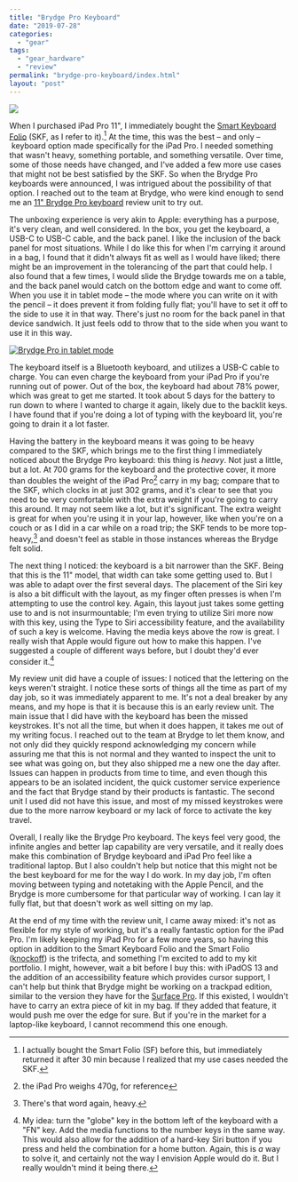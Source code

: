 ```yaml
---
title: "Brydge Pro Keyboard"
date: "2019-07-28"
categories: 
  - "gear"
tags: 
  - "gear_hardware"
  - "review"
permalink: "brydge-pro-keyboard/index.html"
layout: "post"
---
```


[![](/images/2C28A251-CED0-4CAD-98F9-D079C61D49F3-1024x576.jpeg)](/images/2C28A251-CED0-4CAD-98F9-D079C61D49F3.jpeg)

When I purchased iPad Pro 11", I immediately bought the [Smart Keyboard Folio](http://www.amazon.com/dp/B07JZYSTNR/?tag=nahumck-20) (SKF, as I refer to it).[^1] At the time, this was the best – and only – keyboard option made specifically for the iPad Pro. I needed something that wasn't heavy, something portable, and something versatile. Over time, some of those needs have changed, and I've added a few more use cases that might not be best satisfied by the SKF. So when the Brydge Pro keyboards were announced, I was intrigued about the possibility of that option. I reached out to the team at Brydge, who were kind enough to send me an [11" Brydge Pro keyboard](http://www.amazon.com/dp/B07MTSF94C/?tag=nahumck-20) review unit to try out.

The unboxing experience is very akin to Apple: everything has a purpose, it's very clean, and well considered. In the box, you get the keyboard, a USB-C to USB-C cable, and the back panel. I like the inclusion of the back panel for most situations. While I do like this for when I'm carrying it around in a bag, I found that it didn't always fit as well as I would have liked; there might be an improvement in the tolerancing of the part that could help. I also found that a few times, I would slide the Brydge towards me on a table, and the back panel would catch on the bottom edge and want to come off. When you use it in tablet mode – the mode where you can write on it with the pencil – it does prevent it from folding fully flat; you'll have to set it off to the side to use it in that way. There's just no room for the back panel in that device sandwich. It just feels odd to throw that to the side when you want to use it in this way.

[![](/images/47D65602-BE6B-4DC9-9234-460E096678E8-450x253.jpeg "Brydge Pro in tablet mode")](/images/47D65602-BE6B-4DC9-9234-460E096678E8.jpeg) 

The keyboard itself is a Bluetooth keyboard, and utilizes a USB-C cable to charge. You can even charge the keyboard from your iPad Pro if you're running out of power. Out of the box, the keyboard had about 78% power, which was great to get me started. It took about 5 days for the battery to run down to where I wanted to charge it again, likely due to the backlit keys. I have found that if you're doing a lot of typing with the keyboard lit, you're going to drain it a lot faster.

Having the battery in the keyboard means it was going to be heavy compared to the SKF, which brings me to the first thing I immediately noticed about the Brydge Pro keyboard: this thing is _heavy_. Not just a little, but a lot. At 700 grams for the keyboard and the protective cover, it more than doubles the weight of the iPad Pro[^2] carry in my bag; compare that to the SKF, which clocks in at just 302 grams, and it's clear to see that you need to be very comfortable with the extra weight if you're going to carry this around. It may not seem like a lot, but it's significant. The extra weight is great for when you're using it in your lap, however, like when you're on a couch or as I did in a car while on a road trip; the SKF tends to be more top-heavy,[^3] and doesn't feel as stable in those instances whereas the Brydge felt solid.

The next thing I noticed: the keyboard is a bit narrower than the SKF. Being that this is the 11" model, that width can take some getting used to. But I was able to adapt over the first several days. The placement of the Siri key is also a bit difficult with the layout, as my finger often presses is when I'm attempting to use the control key. Again, this layout just takes some getting use to and is not insurmountable; I'm even trying to utilize Siri more now with this key, using the Type to Siri accessibility feature, and the availability of such a key is welcome. Having the media keys above the row is great. I really wish that Apple would figure out how to make this happen. I've suggested a couple of different ways before, but I doubt they'd ever consider it.[^4]

My review unit did have a couple of issues: I noticed that the lettering on the keys weren't straight. I notice these sorts of things all the time as part of my day job, so it was immediately apparent to me. It's not a deal breaker by any means, and my hope is that it is because this is an early review unit. The main issue that I did have with the keyboard has been the missed keystrokes. It's not all the time, but when it does happen, it takes me out of my writing focus. I reached out to the team at Brydge to let them know, and not only did they quickly respond acknowledging my concern while assuring me that this is not normal and they wanted to inspect the unit to see what was going on, but they also shipped me a new one the day after. Issues can happen in products from time to time, and even though this appears to be an isolated incident, the quick customer service experience and the fact that Brydge stand by their products is fantastic. The second unit I used did not have this issue, and most of my missed keystrokes were due to the more narrow keyboard or my lack of force to activate the key travel.

Overall, I really like the Brydge Pro keyboard. The keys feel very good, the infinite angles and better lap capability are very versatile, and it really does make this combination of Brydge keyboard and iPad Pro feel like a traditional laptop. But I also couldn't help but notice that this might not be the best keyboard for me for the way I do work. In my day job, I'm often moving between typing and notetaking with the Apple Pencil, and the Brydge is more cumbersome for that particular way of working. I can lay it fully flat, but that doesn't work as well sitting on my lap.

At the end of my time with the review unit, I came away mixed: it's not as flexible for my style of working, but it's a really fantastic option for the iPad Pro. I'm likely keeping my iPad Pro for a few more years, so having this option in addition to the Smart Keyboard Folio and the Smart Folio ([knockoff](http://www.amazon.com/dp/B07H88J5GS/?tag=nahumck-20)) is the trifecta, and something I'm excited to add to my kit portfolio. I might, however, wait a bit before I buy this: with iPadOS 13 and the addition of an accessibility feature which provides cursor support, I can't help but think that Brydge might be working on a trackpad edition, similar to the version they have for the [Surface Pro](http://www.amazon.com/dp/B077GJ92LX/?tag=nahumck-20). If this existed, I wouldn't have to carry an extra piece of kit in my bag. If they added that feature, it would push me over the edge for sure. But if you're in the market for a laptop-like keyboard, I cannot recommend this one enough.

[^1]: I actually bought the Smart Folio (SF) before this, but immediately returned it after 30 min because I realized that my use cases needed the SKF.

[^2]: the iPad Pro weighs 470g, for reference

[^3]: There's that word again, heavy.

[^4]: My idea: turn the "globe" key in the bottom left of the keyboard with a "FN" key. Add the media functions to the number keys in the same way. This would also allow for the addition of a hard-key Siri button if you press and held the combination for a home button. Again, this is _a_ way to solve it, and certainly not the way I envision Apple would do it. But I really wouldn't mind it being there.
